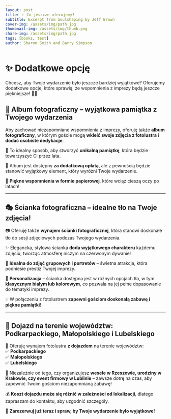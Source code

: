 ```yaml
---
layout: post
title: ✨ Co jeszcze oferujemy?  
subtitle: Excerpt from Soulshaping by Jeff Brown
cover-img: /assets/img/path.jpg
thumbnail-img: /assets/img/thumb.png
share-img: /assets/img/path.jpg
tags: [books, test]
author: Sharon Smith and Barry Simpson
---
```


# ✨ Dodatkowe opcję  
Chcesz, aby Twoje wydarzenie było jeszcze bardziej wyjątkowe? Oferujemy dodatkowe opcje, które sprawią, że wspomnienia z imprezy będą jeszcze piękniejsze! 📸🎉

## 📖 Album fotograficzny – wyjątkowa pamiątka z Twojego wydarzenia  

Aby zachować niezapomniane wspomnienia z imprezy, oferuję także **album fotograficzny**, w którym goście mogą **wkleić swoje zdjęcia z fotolustra i dodać osobiste dedykacje**.  

📸 To idealny sposób, aby stworzyć **unikalną pamiątkę**, która będzie towarzyszyć Ci przez lata.  

💎 Album jest dostępny **za dodatkową opłatą**, ale z pewnością będzie stanowić wyjątkowy element, który wyróżni Twoje wydarzenie.  

📜 **Piękne wspomnienia w formie papierowej**, które wciąż cieszą oczy po latach!  

---

## 🎭 Ścianka fotograficzna – idealne tło na Twoje zdjęcia!  

📷 Oferuję także **wynajem ścianki fotograficznej**, która stanowi doskonałe tło do sesji zdjęciowych podczas Twojego wydarzenia.  

✨ Elegancka, stylowa ścianka **doda wyjątkowego charakteru** każdemu zdjęciu, tworząc atmosferę niczym na czerwonym dywanie!  

👥 **Idealna do zdjęć grupowych i portretów** – świetna atrakcja, która podniesie prestiż Twojej imprezy.  

🎨 **Personalizacja** – ścianka dostępna jest w różnych opcjach tła, w tym **klasycznym białym lub kolorowym**, co pozwala na jej pełne dopasowanie do tematyki imprezy.  

💡 W połączeniu z fotolustrem **zapewni gościom doskonałą zabawę i piękne pamiątki**!  

---

## 🚗 Dojazd na terenie województw: Podkarpackiego, Małopolskiego i Lubelskiego  

📍 Oferuję wynajem fotolustra **z dojazdem** na terenie województw:  
✅ **Podkarpackiego**  
✅ **Małopolskiego**  
✅ **Lubelskiego**  

🎊 Niezależnie od tego, czy organizujesz **wesele w Rzeszowie, urodziny w Krakowie, czy event firmowy w Lublinie** – zawsze dotrę na czas, aby zapewnić Twoim gościom niezapomnianą zabawę!  

💰 **Koszt dojazdu może się różnić w zależności od lokalizacji**, dlatego zapraszam do kontaktu, aby uzgodnić szczegóły.  

📩 **Zarezerwuj już teraz i spraw, by Twoje wydarzenie było wyjątkowe!**  
